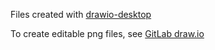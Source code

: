 Files created with [drawio-desktop](https://github.com/jgraph/drawio-desktop)

To create editable png files, see [GitLab draw.io](https://docs.gitlab.com/ee/architecture/blueprints/cells/diagrams/)
